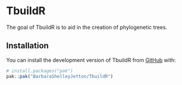 # TbuildR

<!-- badges: start -->
<!-- badges: end -->

The goal of TbuildR is to aid in the creation of phylogenetic trees.

## Installation

You can install the development version of TbuildR from [GitHub](https://github.com/) with:

``` r
# install.packages("pak")
pak::pak("BarbaraShelleyJetton/TbuildR")
```

